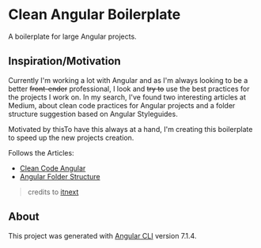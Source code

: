 # Clean Angular Boilerplate

A boilerplate for large Angular projects.

## Inspiration/Motivation

Currently I'm working a lot with Angular and as I'm always looking to be a better ~~front-ender~~ professional, I look and ~~try to~~ use the best practices for the projects I work on. In my search, I've found two interesting articles at Medium, about clean code practices for Angular projects and a folder structure suggestion based on Angular Styleguides. 

Motivated by thisTo have this always at a hand, I'm creating this boilerplate to speed up the new projects creation.

Follows the Articles:

- [Clean Code Angular](https://itnext.io/clean-code-checklist-in-angular-%EF%B8%8F-10d4db877f74)
- [Angular Folder Structure](https://itnext.io/choosing-a-highly-scalable-folder-structure-in-angular-d987de65ec7)
> credits to [itnext](https://itnext.io/)

## About
This project was generated with [Angular CLI](https://github.com/angular/angular-cli) version 7.1.4.

